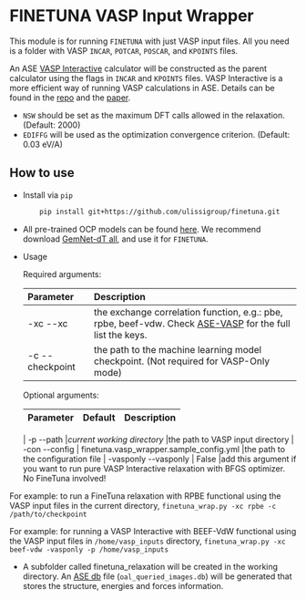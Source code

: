 # FINETUNA VASP Input Wrapper
This module is for running `FINETUNA` with just VASP input files. All you need is a folder with VASP `INCAR`, `POTCAR`, `POSCAR`, and `KPOINTS` files.

An ASE [VASP Interactive](https://github.com/ulissigroup/vasp-interactive) calculator will be constructed as the parent calculator using the flags in `INCAR` and `KPOINTS` files. VASP Interactive is a more efficient way of running VASP calculations in ASE. Details can be found in the [repo](https://github.com/ulissigroup/vasp-interactive) and the [paper](https://arxiv.org/abs/2205.01223).

- `NSW` should be set as the maximum DFT calls allowed in the relaxation. (Default: 2000)
- `EDIFFG` will be used as the optimization convergence criterion. (Default: 0.03 eV/A)

## How to use
- Install via `pip`

    ```sh
        pip install git+https://github.com/ulissigroup/finetuna.git
    ```
    
- All pre-trained OCP models can be found [here](https://github.com/Open-Catalyst-Project/ocp/blob/main/MODELS.md). We recommend download [GemNet-dT all](https://dl.fbaipublicfiles.com/opencatalystproject/models/2021_08/s2ef/gemnet_t_direct_h512_all.pt), and use it for `FINETUNA`.
    
- Usage

    Required arguments: 

    | Parameter                 | Description   |	
    | :------------------------ | :-------------|
    | -xc --xc                  |the exchange correlation function, e.g.: pbe, rpbe, beef-vdw. Check [ASE-VASP](https://wiki.fysik.dtu.dk/ase/ase/calculators/vasp.html#exchange-correlation-functionals) for the full list the keys.
    | -c --checkpoint 	        |the path to the machine learning model checkpoint. (Not required for VASP-Only mode)

    Optional arguments: 

    | Parameter                 | Default       | Description   |	
    | :------------------------ |:-------------:| :-------------|
    
    | -p --path 	            |*current working directory*	|the path to VASP input directory
    | -con  --config            | finetuna.vasp_wrapper.sample_config.yml |the path to the configuration file
    | -vasponly  --vasponly     | False         |add this argument if you want to run pure VASP Interactive relaxation with BFGS optimizer. No FineTuna involved!

For example:
to run a FineTuna relaxation with RPBE functional using the VASP input files in the current directory,
`finetuna_wrap.py -xc rpbe -c /path/to/checkpoint`

For example: for running a VASP Interactive with BEEF-VdW functional using the VASP input files in `/home/vasp_inputs` directory,
`finetuna_wrap.py -xc beef-vdw -vasponly -p /home/vasp_inputs`

- A subfolder called finetuna_relaxation will be created in the working directory. An [ASE db](https://wiki.fysik.dtu.dk/ase/tutorials/tut06_database/database.html) file (`oal_queried_images.db`) will be generated that stores the structure, energies and forces information.
